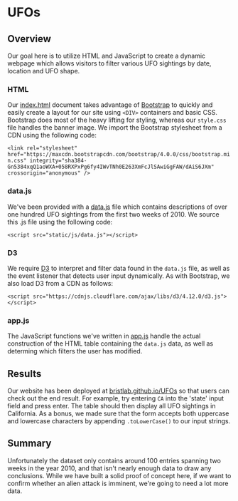 # UFOs

## Overview

Our goal here is to utilize HTML and JavaScript to create a dynamic webpage which allows visitors to filter various UFO sightings by date, location and UFO shape.

### HTML

Our [index.html](https://github.com/bristlab/UFOs/blob/main/index.html) document takes advantage of [Bootstrap](https://getbootstrap.com/) to quickly and easily create a layout for our site using `<DIV>` containers and basic CSS. Bootstrap does most of the heavy lifting for styling, whereas our `style.css` file handles the banner image. We import the Bootstrap stylesheet from a CDN using the following code:

`<link rel="stylesheet" href="https://maxcdn.bootstrapcdn.com/bootstrap/4.0.0/css/bootstrap.min.css"
integrity="sha384-Gn5384xqQ1aoWXA+058RXPxPg6fy4IWvTNh0E263XmFcJlSAwiGgFAW/dAiS6JXm" crossorigin="anonymous" />`

### data.js

 We've been provided with a [data.js](https://github.com/bristlab/UFOs/blob/main/static/js/data.js) file which contains descriptions of over one hundred UFO sightings from the first two weeks of 2010. We source this .js file using the following code:

 `<script src="static/js/data.js"></script>`


### D3

We require [D3](https://d3js.org/) to interpret and filter data found in the `data.js` file, as well as the event listener that detects user input dynamically. As with Bootstrap, we also load D3 from a CDN as follows:

`<script src="https://cdnjs.cloudflare.com/ajax/libs/d3/4.12.0/d3.js"></script>`

### app.js

The JavaScript functions we've written in [app.js](https://github.com/bristlab/UFOs/blob/main/static/js/app.js) handle the actual construction of the HTML table containing the `data.js` data, as well as determing which filters the user has modified. 


## Results

Our website has been deployed at [bristlab.github.io/UFOs](https://bristlab.github.io/UFOs/) so that users can check out the end result. For example, try entering `CA` into the 'state' input field and press enter. The table should then display all UFO sightings in California. As a bonus, we made sure that the form accepts both uppercase and lowercase characters by appending `.toLowerCase()` to our input strings.


## Summary

Unfortunately the dataset only contains around 100 entries spanning two weeks in the year 2010, and that isn't nearly enough data to draw any conclusions. While we have built a solid proof of concept here, if we want to confirm whether an alien attack is imminent, we're going to need a lot more data.
